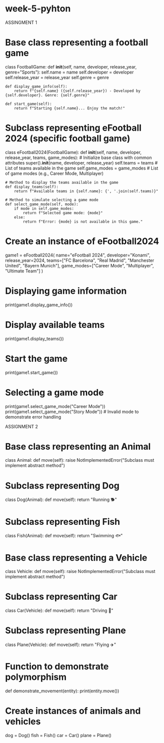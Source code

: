 # week-5-pyhton

ASSINGMENT 1
# Base class representing a football game
class FootballGame:
    def __init__(self, name, developer, release_year, genre="Sports"):
        self.name = name
        self.developer = developer
        self.release_year = release_year
        self.genre = genre
    
    def display_game_info(self):
        return f"{self.name} ({self.release_year}) - Developed by {self.developer}. Genre: {self.genre}"

    def start_game(self):
        return f"Starting {self.name}... Enjoy the match!"

# Subclass representing eFootball 2024 (specific football game)
class eFootball2024(FootballGame):
    def __init__(self, name, developer, release_year, teams, game_modes):
        # Initialize base class with common attributes
        super().__init__(name, developer, release_year)
        self.teams = teams  # List of teams available in the game
        self.game_modes = game_modes  # List of game modes (e.g., Career Mode, Multiplayer)
    
    # Method to display the teams available in the game
    def display_teams(self):
        return f"Available teams in {self.name}: {', '.join(self.teams)}"
    
    # Method to simulate selecting a game mode
    def select_game_mode(self, mode):
        if mode in self.game_modes:
            return f"Selected game mode: {mode}"
        else:
            return f"Error: {mode} is not available in this game."

# Create an instance of eFootball2024
game1 = eFootball2024(
    name="eFootball 2024", 
    developer="Konami", 
    release_year=2024, 
    teams=["FC Barcelona", "Real Madrid", "Manchester United", "Bayern Munich"], 
    game_modes=["Career Mode", "Multiplayer", "Ultimate Team"]
)

# Displaying game information
print(game1.display_game_info())

# Display available teams
print(game1.display_teams())

# Start the game
print(game1.start_game())

# Selecting a game mode
print(game1.select_game_mode("Career Mode"))
print(game1.select_game_mode("Story Mode"))  # Invalid mode to demonstrate error handling

ASSIGNMENT 2
# Base class representing an Animal
class Animal:
    def move(self):
        raise NotImplementedError("Subclass must implement abstract method")

# Subclass representing Dog
class Dog(Animal):
    def move(self):
        return "Running 🐕"

# Subclass representing Fish
class Fish(Animal):
    def move(self):
        return "Swimming 🐟"

# Base class representing a Vehicle
class Vehicle:
    def move(self):
        raise NotImplementedError("Subclass must implement abstract method")

# Subclass representing Car
class Car(Vehicle):
    def move(self):
        return "Driving 🚗"

# Subclass representing Plane
class Plane(Vehicle):
    def move(self):
        return "Flying ✈️"

# Function to demonstrate polymorphism
def demonstrate_movement(entity):
    print(entity.move())

# Create instances of animals and vehicles
dog = Dog()
fish = Fish()
car = Car()
plane = Plane()

















